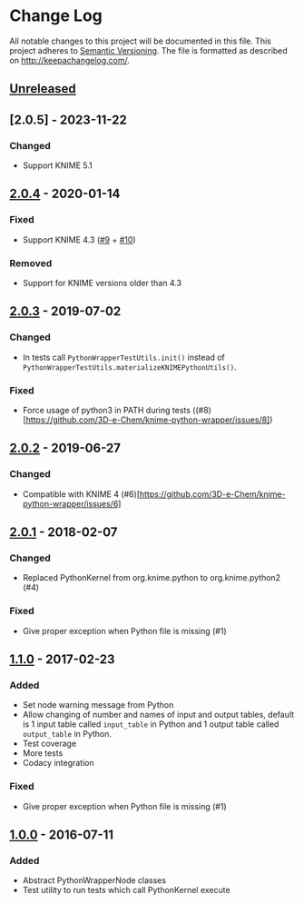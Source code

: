 # Change Log
All notable changes to this project will be documented in this file.
This project adheres to [Semantic Versioning](http://semver.org/).
The file is formatted as described on http://keepachangelog.com/.

## [Unreleased]

## [2.0.5] - 2023-11-22

### Changed

* Support KNIME 5.1

## [2.0.4] - 2020-01-14

### Fixed

* Support KNIME 4.3 ([#9](https://github.com/3D-e-Chem/knime-python-wrapper/pull/9) + [#10](https://github.com/3D-e-Chem/knime-python-wrapper/pull/10))

### Removed

* Support for KNIME versions older than 4.3

## [2.0.3] - 2019-07-02

### Changed

- In tests call `PythonWrapperTestUtils.init()` instead of `PythonWrapperTestUtils.materializeKNIMEPythonUtils()`.

### Fixed

- Force usage of python3 in PATH during tests ((#8)[https://github.com/3D-e-Chem/knime-python-wrapper/issues/8])

## [2.0.2] - 2019-06-27

### Changed

- Compatible with KNIME 4 (#6)[https://github.com/3D-e-Chem/knime-python-wrapper/issues/6]

## [2.0.1] - 2018-02-07

### Changed

* Replaced PythonKernel from org.knime.python to org.knime.python2 (#4)

### Fixed

* Give proper exception when Python file is missing (#1)

## [1.1.0] - 2017-02-23

### Added

* Set node warning message from Python
* Allow changing of number and names of input and output tables,
  default is 1 input table called `input_table` in Python
  and 1 output table called `output_table` in Python.
* Test coverage
* More tests
* Codacy integration

### Fixed

* Give proper exception when Python file is missing (#1)

## [1.0.0] - 2016-07-11

### Added

* Abstract PythonWrapperNode classes
* Test utility to run tests which call PythonKernel execute

[Unreleased]: https://github.com/3D-e-Chem/knime-python-wrapper/compare/v2.0.4...HEAD
[2.0.4]: https://github.com/3D-e-Chem/knime-python-wrapper/compare/v2.0.3...v2.0.4
[2.0.3]: https://github.com/3D-e-Chem/knime-python-wrapper/compare/v2.0.2...v2.0.3
[2.0.2]: https://github.com/3D-e-Chem/knime-python-wrapper/compare/v2.0.1...v2.0.2
[2.0.1]: https://github.com/3D-e-Chem/knime-python-wrapper/compare/v1.1.0...v2.0.1
[1.1.0]: https://github.com/3D-e-Chem/knime-python-wrapper/compare/v1.0.0...v1.1.0
[1.0.0]: https://github.com/3D-e-Chem/knime-python-wrapper/releases/tag/v1.0.0
